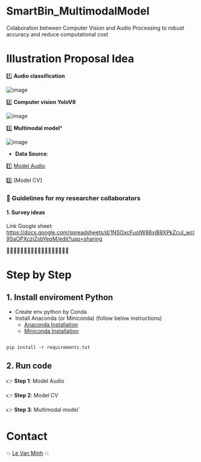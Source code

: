 # SmartBin_MultimodalModel
Colaboration between Computer Vision and Audio Processing to robust accuracy and reduce computational cost

# Illustration Proposal Idea
:one: **Audio classification**

![image](https://github.com/user-attachments/assets/d3271e98-b66b-4d73-ac39-b8a917f07aef)

:two: **Computer vision YoloV8**

![image](https://github.com/user-attachments/assets/df0be6fd-d502-47a3-9560-07dc9d3222ce)

3️⃣ **Multimodal model***

![image](https://github.com/user-attachments/assets/4e9e446f-cc67-4415-b523-fbc8af53f211)

- **Data Source**: 

:one: [Model Audio]()

:two:  [Model CV]



### :compass: Guidelines for my researcher collaborators
#### 1. Survey ideas
Link Google sheet: https://docs.google.com/spreadsheets/d/1NSOxcFuoIW86xjB8XPkZcuI_wcl9SaOPXczjZsbYepM/edit?usp=sharing


:owl::owl::owl::owl::owl::owl::owl::owl::owl::owl::owl::owl::owl::owl::owl::owl::owl::owl:
# Step by Step 
## 1. Install enviroment Python
* Create env python by Conda
* Install Anaconda (or Miniconda) (follow below instructions)
    * [Anaconda Installation](https://docs.anaconda.com/anaconda/install/index.html)
    * [Miniconda Installation](https://docs.conda.io/en/main/miniconda.html)

```commandline

pip install -r requirements.txt
```

## 2. Run code
:point_right: **Step 1**: Model Audio


:point_right: **Step 2**: Model CV

:point_right: **Step 3**: Multimodal model`

# Contact
:boom: [Le Van Minh](https://github.com/VeronicaMagnus1909) :boom:

